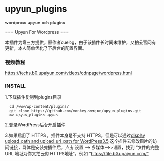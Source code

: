 # upyun_plugins
wordpress upyun cdn plugins

=== Upyun For Wordpress === 

本插件为第三方提供，原作者cuelog，由于该插件长时间未维护，又拍云官网有更新，本人简单优化了下后台的配置界面。

### 视频教程
https://techs.b0.upaiyun.com/videos/cdnpage/wordpress.html
### INSTALL

1.下载插件复制到plugins目录

      cd /www/wp-content/plugins/
      git clone https://github.com/monkey-wenjun/upyun_plugins.git
      mv upyun_plugins upyun
2.登录WordPress后台开启插件      

3.如果启用了 HTTPS ，插件本身是不支持 HTTPS，但是可以通过[display upload_path and upload_url_path for WordPress3.5](https://wordpress.org/plugins/030-ps-display-upload-path-for-wp35/) 这个插件去修改图片的访问链接，具体是安装完插件后，点击 设置 --> 多媒体-->>设置，找到 “文件的完整 URL 地址为你又拍云的 HTTPS地址”，例如 ”https://file.b0.upaiyun.com/“ 
